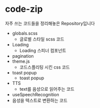 # code-zip

자주 쓰는 코드들을 정리해놓은 Repository입니다

- globals.scss  
  - 글로벌 스타일 scss 코드
- Loading  
  -  Loading 스피너 컴포넌트
- pagination  
- theme.js
  - 코드스플리팅 시킨 css 코드 
- toast popup
  - toast popup 
- TTS
  -  text를 음성으로 읽어주는 코드
-  useSpeechRecognition
  -  음성을 텍스트로 변환하는 코드
